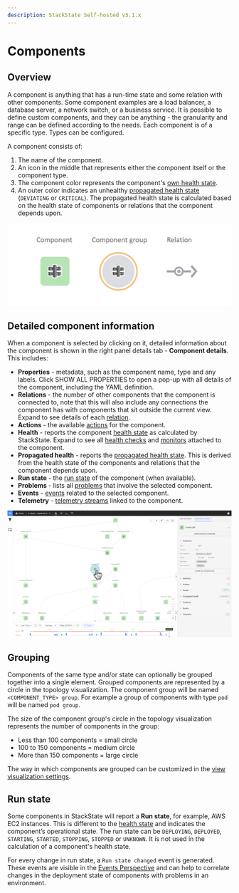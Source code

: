 ```yaml
---
description: StackState Self-hosted v5.1.x 
---
```


# Components

## Overview

A component is anything that has a run-time state and some relation with other components. Some component examples are a load balancer, a database server, a network switch, or a business service. It is possible to define custom components, and they can be anything - the granularity and range can be defined according to the needs. Each component is of a specific type. Types can be configured.

A component consists of:

1. The name of the component.
2. An icon in the middle that represents either the component itself or the component type.
3. The component color represents the component's [own health state](/use/concepts/health-state.md#element-health-state).
4. An outer color indicates an unhealthy [propagated health state](/use/concepts/health-state.md#propagated-health-state) (`DEVIATING` or `CRITICAL`). The propagated health state is calculated based on the health state of components or relations that the component depends upon.

![](/.gitbook/assets/v51_topology_elements.png)

## Detailed component information

When a component is selected by clicking on it, detailed information about the component is shown in the right panel details tab - **Component details**. This includes:

* **Properties** - metadata, such as the component name, type and any labels. Click SHOW ALL PROPERTIES to open a pop-up with all details of the component, including the YAML definition.
* **Relations** - the number of other components that the component is connected to, note that this will also include any connections the component has with components that sit outside the current view. Expand to see details of each [relation](/use/concepts/relations.md).
* **Actions** - the available [actions](/use/stackstate-ui/perspectives/topology-perspective.md#actions) for the component.
* **Health** - reports the component [health state](/use/concepts/health-state.md) as calculated by StackState. Expand to see all [health checks](/use/checks-and-monitors/checks.md) and [monitors](/use/checks-and-monitors/monitors.md) attached to the component.
* **Propagated health** - reports the [propagated health state](/use/concepts/health-state.md#propagated-health-state). This is derived from the health state of the components and relations that the component depends upon.
* **Run state** - the [run state](/use/concepts/components.md#run-state) of the component (when available).
* **Problems** - lists all [problems](/use/problem-analysis/about-problems.md) that involve the selected component. 
* **Events** - [events](/use/concepts/events.md) related to the selected component.
* **Telemetry** - [telemetry streams](/use/metrics-and-events/telemetry_streams.md) linked to the component.

![Component details](/.gitbook/assets/v51_component_with_details.png)

## Grouping

Components of the same type and/or state can optionally be grouped together into a single element. Grouped components are represented by a circle in the topology visualization. The component group will be named `<COMPONENT_TYPE> group`. For example a group of components with type `pod` will be named `pod group`.

The size of the component group's circle in the topology visualization represents the number of components in the group:

* Less than 100 components = small circle
* 100 to 150 components = medium circle
* More than 150 components = large circle

The way in which components are grouped can be customized in the [view visualization settings](/use/stackstate-ui/views/visualization_settings.md#components-grouping).

## Run state

Some components in StackState will report a **Run state**, for example, AWS EC2 instances. This is different to the [health state](/use/concepts/health-state.md) and indicates the component’s operational state. The run state can be `DEPLOYING`, `DEPLOYED`, `STARTING`, `STARTED`, `STOPPING`, `STOPPED` or `UNKNOWN`. It is not used in the calculation of a component's health state.

For every change in run state, a `Run state changed` event is generated. These events are visible in the [Events Perspective](/use/stackstate-ui/perspectives/events_perspective.md) and can help to correlate changes in the deployment state of components with problems in an environment.